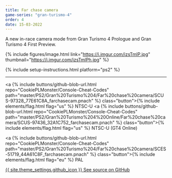 ```yaml
---
title: Far chase camera
game-series: "gran-turismo-4"
order: 4
date: 15-03-2022
---
```


A new in-race camera mode from Gran Turismo 4 Prologue and Gran Turismo 4 First Preview.

{% include figures/image.html link="https://i.imgur.com/izsTmlP.jpg" thumbnail="https://i.imgur.com/izsTmlPh.jpg" %}

{% include setup-instructions.html platform="ps2" %}

***

<a {% include buttons/github-blob-url.html repo="CookiePLMonster/Console-Cheat-Codes" path="master/PS2/Gran%20Turismo%204/Far%20chase%20camera/SCUS-97328_77E61C8A_farchasecam.pnach" %} class="button">{% include elements/flag.html flag="us" %} NTSC-U</a>
<a {% include buttons/github-blob-url.html repo="CookiePLMonster/Console-Cheat-Codes" path="master/PS2/Gran%20Turismo%204%20Online/Far%20chase%20camera/SCUS-97436_32A1C752_farchasecam.pnach" %} class="button">{% include elements/flag.html flag="us" %} NTSC-U (GT4 Online)</a>

<a {% include buttons/github-blob-url.html repo="CookiePLMonster/Console-Cheat-Codes" path="master/PS2/Gran%20Turismo%204/Far%20chase%20camera/SCES-51719_44A61C8F_farchasecam.pnach" %} class="button">{% include elements/flag.html flag="eu" %} PAL</a>

<a href="https://github.com/CookiePLMonster/Console-Cheat-Codes/blob/master/PS2/Gran%20Turismo%204/Far%20chase%20camera" class="button github" target="_blank">{{ site.theme_settings.github_icon }} See source on GitHub</a>
